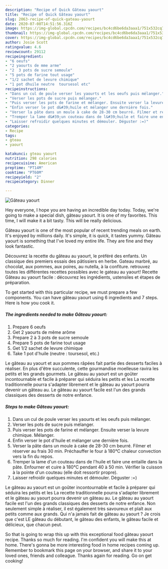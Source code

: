 ```yaml
---
description: "Recipe of Quick Gâteau yaourt"
title: "Recipe of Quick Gâteau yaourt"
slug: 2063-recipe-of-quick-gateau-yaourt
date: 2020-07-08T14:51:56.316Z
image: https://img-global.cpcdn.com/recipes/bc4cd6be6da3aaa1/751x532cq70/gateau-yaourt-photo-principale-de-la-recette.jpg
thumbnail: https://img-global.cpcdn.com/recipes/bc4cd6be6da3aaa1/751x532cq70/gateau-yaourt-photo-principale-de-la-recette.jpg
cover: https://img-global.cpcdn.com/recipes/bc4cd6be6da3aaa1/751x532cq70/gateau-yaourt-photo-principale-de-la-recette.jpg
author: Josie Scott
ratingvalue: 4.6
reviewcount: 29112
recipeingredient:
- "6 oeufs"
- "2 yaourts de mme arme"
- "2  3 pots de sucre semoule"
- "5 pots de farine tout usage"
- "1/2 sachet de levure chimique"
- "1 pot dhuile neutre  toursesol etc"
recipeinstructions:
- "Dans un cul de poule verser les yaourts et les oeufs puis mélanger."
- "Verser les pots de sucre puis mélanger."
- "Puis verser les pots de farine et mélanger. Ensuite verser la levure chimique. Mélanger."
- "Enfin verser le pot d&#39;huile et mélanger une dernière fois."
- "Verser la pâte dans un moule à cake de 28-30 cm beurré. Filmer et réserver au frais 30 min. Préchauffer le four à 180°C chaleur convection vers la fin du repos."
- "Tremper la lame d&#39;un couteau dans de l&#39;huile et faire une entaille dans la pâte. Enfourner et cuire à 180°C pendant 40 à 50 min. Vérifier la cuisson à la pointe d&#39;un couteau (elle doit ressortir propre)."
- "Laisser refroidir quelques minutes et démouler. Déguster :=)"
categories:
- Recipe
tags:
- gteau
- yaourt

katakunci: gteau yaourt 
nutrition: 298 calories
recipecuisine: American
preptime: "PT14M"
cooktime: "PT60M"
recipeyield: "2"
recipecategory: Dinner

---
```



![Gâteau yaourt](https://img-global.cpcdn.com/recipes/bc4cd6be6da3aaa1/751x532cq70/gateau-yaourt-photo-principale-de-la-recette.jpg)

Hey everyone, I hope you are having an incredible day today. Today, we're going to make a special dish, gâteau yaourt. It is one of my favorites. This time, I will make it a bit tasty. This will be really delicious.

Gâteau yaourt is one of the most popular of recent trending meals on earth. It's enjoyed by millions daily. It's simple, it is quick, it tastes yummy. Gâteau yaourt is something that I've loved my entire life. They are fine and they look fantastic.

Découvrez la recette du gâteau au yaourt, le préféré des enfants. Un classique des premiers essais des pâtissiers en herbe. Gateau marbré, au chocolat, aux pommes, aux poires, au nutella, à la confiture. retrouvez toutes les différentes recettes possibles avec le gateau au yaourt! Recette Gâteau au yaourt facile : découvrez les ingrédients, ustensiles et étapes de préparation.


To get started with this particular recipe, we must prepare a few components. You can have gâteau yaourt using 6 ingredients and 7 steps. Here is how you cook it.

<!--inarticleads1-->

##### The ingredients needed to make Gâteau yaourt:

1. Prepare 6 oeufs
1. Get 2 yaourts de même arôme
1. Prepare 2 à 3 pots de sucre semoule
1. Prepare 5 pots de farine tout usage
1. Get 1/2 sachet de levure chimique
1. Take 1 pot d&#39;huile (neutre : toursesol, etc.)


Le gâteau au yaourt et aux pommes râpées fait partie des desserts faciles à réaliser. En plus d&#39;être succulente, cette gourmandise moelleuse ravira les petits et les grands gourmets. Le gâteau au yaourt est un goûter incontournable et facile à préparer qui séduira les petits et les La recette traditionnelle pourra s&#39;adapter librement et le gâteau au yaourt pourra devenir un gâteau au. Le gâteau au yaourt facile est l&#39;un des grands classiques des desserts de notre enfance. 

<!--inarticleads2-->

##### Steps to make Gâteau yaourt:

1. Dans un cul de poule verser les yaourts et les oeufs puis mélanger.
1. Verser les pots de sucre puis mélanger.
1. Puis verser les pots de farine et mélanger. Ensuite verser la levure chimique. Mélanger.
1. Enfin verser le pot d&#39;huile et mélanger une dernière fois.
1. Verser la pâte dans un moule à cake de 28-30 cm beurré. Filmer et réserver au frais 30 min. Préchauffer le four à 180°C chaleur convection vers la fin du repos.
1. Tremper la lame d&#39;un couteau dans de l&#39;huile et faire une entaille dans la pâte. Enfourner et cuire à 180°C pendant 40 à 50 min. Vérifier la cuisson à la pointe d&#39;un couteau (elle doit ressortir propre).
1. Laisser refroidir quelques minutes et démouler. Déguster :=)


Le gâteau au yaourt est un goûter incontournable et facile à préparer qui séduira les petits et les La recette traditionnelle pourra s&#39;adapter librement et le gâteau au yaourt pourra devenir un gâteau au. Le gâteau au yaourt facile est l&#39;un des grands classiques des desserts de notre enfance. Non seulement simple à réaliser, il est également très savoureux et plaît aux petits comme aux grands. Qui n&#39;a jamais fait de gâteau au yaourt ? Je crois que c&#39;est LE gâteau du débutant, le gâteau des enfants, le gâteau facile et délicieux, que chacun peut. 

So that is going to wrap this up with this exceptional food gâteau yaourt recipe. Thanks so much for reading. I'm confident you will make this at home. There's gonna be more interesting food in home recipes coming up. Remember to bookmark this page on your browser, and share it to your loved ones, friends and colleague. Thanks again for reading. Go on get cooking!
